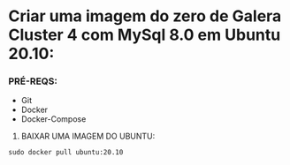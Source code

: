 # Criar uma imagem do zero de Galera Cluster 4 com MySql 8.0 em Ubuntu 20.10:

### PRÉ-REQS:
* Git
* Docker 
* Docker-Compose

1. BAIXAR UMA IMAGEM DO UBUNTU:

```
sudo docker pull ubuntu:20.10
```

